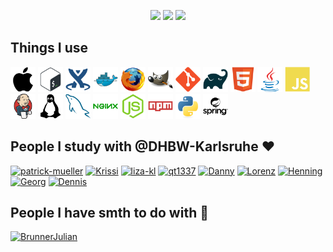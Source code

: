 <p align="center">
  <img src ="https://github-readme-stats.vercel.app/api?username=unk3wn&show_icons=true&count_private=true&theme=darcula&hide_border=true&hide=issues,contribs&bg_color=00000000">
  <img src ="https://github-readme-stats.vercel.app/api/top-langs/?username=unk3wn&layout=compact&hide_border=true&theme=darcula&bg_color=00000000&langs_count=6">
  <img src ="https://github-readme-streak-stats.herokuapp.com?user=unk3wn&theme=darcula&hide_border=true&background=FFFFFF00">
</p>

## Things I use

<p>
  <img src="https://raw.githubusercontent.com/devicons/devicon/master/icons/apple/apple-original.svg" alt="apple" width="40" height="40"/>
  <img src="https://raw.githubusercontent.com/devicons/devicon/master/icons/bash/bash-original.svg" alt="bash" width="40" height="40"/>
  <img src="https://raw.githubusercontent.com/devicons/devicon/master/icons/confluence/confluence-original.svg" alt="confluence" width="40" height="40"/>
  <img src="https://raw.githubusercontent.com/devicons/devicon/master/icons/docker/docker-original.svg" alt="docker" width="40" height="40"/></a>
  <img src="https://raw.githubusercontent.com/devicons/devicon/master/icons/firefox/firefox-original.svg" alt="firefox" width="40" height="40"/></a>
  <img src="https://raw.githubusercontent.com/devicons/devicon/master/icons/gimp/gimp-original.svg" alt="gimp" width="40" height="40"/></a>
  <img src="https://raw.githubusercontent.com/devicons/devicon/master/icons/git/git-original.svg" alt="git" width="40" height="40"/></a>
  <img src="https://raw.githubusercontent.com/devicons/devicon/master/icons/gradle/gradle-plain.svg" alt="Gradle" width="40" height="40"/></a>
  <img src="https://raw.githubusercontent.com/devicons/devicon/master/icons/html5/html5-original.svg" alt="html5" width="40" height="40"/></a>
  <img src="https://raw.githubusercontent.com/devicons/devicon/master/icons/java/java-original.svg" alt="java" width="40" height="40"/></a>
  <img src="https://raw.githubusercontent.com/devicons/devicon/master/icons/javascript/javascript-plain.svg" alt="javascript" width="40" height="40"/></a>
  <img src="https://raw.githubusercontent.com/devicons/devicon/master/icons/jenkins/jenkins-original.svg" alt="jenkins" width="40" height="40"/></a>
  <img src="https://raw.githubusercontent.com/devicons/devicon/master/icons/linux/linux-plain.svg" alt="linux" width="40" height="40"/></a>
  <img src="https://raw.githubusercontent.com/devicons/devicon/master/icons/mysql/mysql-original.svg" alt="mysql" width="40" height="40"/></a>
  <img src="https://raw.githubusercontent.com/devicons/devicon/master/icons/nginx/nginx-original.svg" alt="nginx" width="40" height="40"/></a>
  <img src="https://raw.githubusercontent.com/devicons/devicon/master/icons/nodejs/nodejs-original.svg" alt="nodejs" width="40" height="40"/></a>
  <img src="https://raw.githubusercontent.com/devicons/devicon/master/icons/npm/npm-original-wordmark.svg" alt="npm" width="40" height="40"/></a>
  <img src="https://raw.githubusercontent.com/devicons/devicon/master/icons/python/python-original.svg" alt="python" width="40" height="40"/></a>
  <img src="https://raw.githubusercontent.com/devicons/devicon/master/icons/spring/spring-plain-wordmark.svg" alt="spring" width="40" height="40"/></a>
</p>

## People I study with @DHBW-Karlsruhe :heart:
<p>
  <a href="https://github.com/Mueller-Patrick" target="_blank"><img src="https://avatars.githubusercontent.com/u/50352812?v=4" alt="patrick-mueller" width="40" height="40"/></a>
  <a href="https://github.com/Krissi005" target="_blank"><img src="https://avatars.githubusercontent.com/u/64778595?v=4" alt="Krissi" width="40" height="40"/></a>
  <a href="https://github.com/liza-kl" target="_blank"><img src="https://avatars.githubusercontent.com/u/58568446?v=4" alt="liza-kl" width="40" height="40"/></a>
  <a href="https://github.com/qt1337" target="_blank"><img src="https://avatars.githubusercontent.com/u/38101884?v=4" alt="qt1337" width="40" height="40"/></a>
  <a href="https://github.com/yiggalow" target="_blank"><img src="https://avatars.githubusercontent.com/u/62741044?v=4" alt="Danny" width="40" height="40"/></a>
  <a href="https://github.com/LorenzSeufert" target="_blank"><img src="https://avatars.githubusercontent.com/u/63779018?v=4" alt="Lorenz" width="40" height="40"/></a>
  <a href="https://github.com/henningxtro" target="_blank"><img src="https://avatars.githubusercontent.com/u/14163559?v=4" alt="Henning" width="40" height="40"/></a>
  <a href="https://github.com/Reboooooorn" target="_blank"><img src="https://avatars.githubusercontent.com/u/61185041?v=4" alt="Georg" width="40" height="40"/></a>
  <a href="https://github.com/D45Hub" target="_blank"><img src="https://avatars.githubusercontent.com/u/61849425?v=4" alt="Dennis" width="40" height="40"/></a>
</p>

## People I have smth to do with 🦀
<p>
  <a href="https://github.com/BrunnerJulian" target="_blank"><img src="https://avatars.githubusercontent.com/u/64075858?v=4" alt="BrunnerJulian" width="40" height="40"/></a>
</p>

<!--
**Unk3wn/Unk3wn** is a ✨ _special_ ✨ repository because its `README.md` (this file) appears on your GitHub profile.

Here are some ideas to get you started:

- 🔭 I’m currently working on ...
- 🌱 I’m currently learning ...
- 👯 I’m looking to collaborate on ...
- 🤔 I’m looking for help with ...
- 💬 Ask me about ...
- 📫 How to reach me: ...
- 😄 Pronouns: ...
- ⚡ Fun fact: ...
-->
